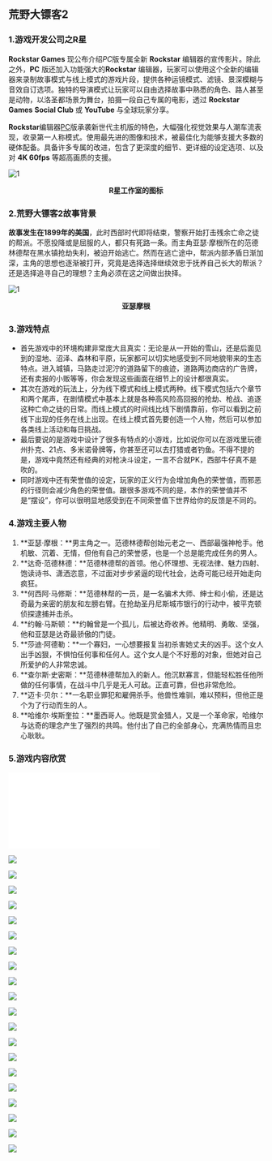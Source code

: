 ## 荒野大镖客2

### 1.游戏开发公司之R星

**Rockstar Games** 现公布介绍*PC*版专属全新 **Rockstar** 编辑器的宣传影片。除此之外，**PC** 版还加入功能强大的**Rockstar** 编辑器，玩家可以使用这个全新的编辑器来录制故事模式与线上模式的游戏片段，提供各种运镜模式、滤镜、景深模糊与音效自订选项。独特的导演模式让玩家可以自由选择故事中熟悉的角色、路人甚至是动物，以洛圣都场景为舞台，拍摄一段自己专属的电影，透过 **Rockstar Games** **Social Club** 或 **YouTube** 与全球玩家分享。

**Rockstar**编辑器[PC](https://baike.baidu.com/item/PC/107?fromModule=lemma_inlink)版承袭新世代主机版的特色，大幅强化视觉效果与人潮车流表现，收录第一人称模式。使用最先进的图像和技术，被最佳化为能够支援大多数的硬体配备。具备许多专属的改进，包含了更深度的细节、更详细的设定选项、以及对 **4K 60fps** 等超高画质的支援。

![1](https://cdn.xboxdev.com/wp-content/uploads/2019/01/05001535/Rockstar-Games-Logo-XBoxdev.com-1-1.png)

<center><b>R星工作室的图标</b></center>

### 2.荒野大镖客2故事背景

**故事发生在1899年的美国**，此时西部时代即将结束，警察开始打击残余亡命之徒的帮派。不愿投降或是屈服的人，都只有死路一条。而主角亚瑟·摩根所在的范德林德帮在黑水镇抢劫失利，被迫开始逃亡。然而在逃亡途中，帮派内部矛盾日渐加深，主角的思想也逐渐被打开，究竟是选择选择继续效忠于抚养自己长大的帮派？还是选择追寻自己的理想？主角必须在这之间做出抉择。

![1](https://tse3-mm.cn.bing.net/th/id/OIP-C.WLXQsYK2CCcMtzAMYmlM_gHaDI?pid=ImgDet&rs=1)

<center><b>亚瑟摩根</b></center>

### 3.游戏特点

- 首先游戏中的环境构建非常庞大且真实：无论是从一开始的雪山，还是后面见到的湿地、沼泽、森林和平原，玩家都可以切实地感受到不同地貌带来的生态特点。进入城镇，马路走过泥泞的道路留下的痕迹，道路两边商店的广告牌，还有卖报的小贩等等，你会发现这些画面在细节上的设计都很真实。
- 其次在游戏的玩法上，分为线下模式和线上模式两种。线下模式包括六个章节和两个尾声，在剧情模式中基本上就是各种高风险高回报的抢劫、枪战、追逐这种亡命之徒的日常。而线上模式的时间线比线下剧情靠前，你可以看到之前线下出现的任务在线上出现。在线上模式首先要创造一个人物，然后可以参加各类线上活动和每日挑战。
- 最后要说的是游戏中设计了很多有特点的小游戏，比如说你可以在游戏里玩德州扑克、21点、多米诺骨牌等，你甚至还可以去打猎或者钓鱼。不得不提的是，游戏中竟然还有经典的对枪决斗设定，一言不合就PK，西部牛仔真不是吹的。
- 同时游戏中还有荣誉值的设定，玩家的正义行为会增加角色的荣誉值，而邪恶的行径则会减少角色的荣誉值。跟很多游戏不同的是，本作的荣誉值并不是“摆设”，你可以很明显地感受到在不同荣誉值下世界给你的反馈是不同的。

### 4.游戏主要人物

1. **亚瑟·摩根：**男主角之一。范德林德帮创始元老之一、西部最强神枪手。他机敏、沉着、无情，但他有自己的荣誉感，也是一个总是能完成任务的男人。
2. **达奇·范德林德：**范德林德帮的首领。他心怀理想、无视法律、魅力四射、饱读诗书、潇洒恣意，不过面对步步紧逼的现代社会，达奇可能已经开始走向疯狂。
3. **何西阿·马修斯：**范德林帮的一员，是一名骗术大师、绅士和小偷，还是达奇最为亲密的朋友和左膀右臂。在抢劫圣丹尼斯城市银行的行动中，被平克顿侦探逮捕并击杀。
4. **约翰·马斯顿：**约翰曾是一个孤儿，后被达奇收养。他精明、勇敢、坚强，他和亚瑟是达奇最骄傲的门徒。
5. **莎迪·阿德勒：**一个寡妇，一心想要报复当初杀害她丈夫的凶手。这个女人出手凶狠，不惧怕任何事和任何人。这个女人是个不好惹的对象，但她对自己所爱护的人非常忠诚。
6. **查尔斯·史密斯：**范德林德帮加入的新人。他沉默寡言，但能轻松胜任他所做的任何事情，在战斗中几乎是无人可敌。正直可靠，但也非常危险。
7. **迈卡·贝尔：**一名职业罪犯和雇佣杀手。他兽性难驯，难以预料，但他正是个为了行动而生的人。
8. **哈维尔·埃斯奎拉：**墨西哥人。他既是赏金猎人，又是一个革命家，哈维尔与达奇的理念产生了强烈的共鸣。他付出了自己的全部身心，充满热情而且忠心耿耿。

### 5.游戏内容欣赏

<iframe src="//player.bilibili.com/player.html?aid=689604981&bvid=BV1Lm4y1c71Q&cid=875019135&page=1" scrolling="no" border="0" frameborder="no" framespacing="0" allowfullscreen="true"> </iframe>

![](https://ts1.cn.mm.bing.net/th/id/R-C.4f687c6af6dc544712b8b1b9d8ebdb92?rik=SLW6PINFUvds2Q&riu=http%3a%2f%2fi2.cdn.yzz.cn%2fpub%2fimgx2021%2f07%2f27%2f503_155825_b0c23.jpg&ehk=ZURpNKIZfHMsaXQ5rZHHMdj92BnuXRNm7Uiirhz4z0U%3d&risl=&pid=ImgRaw&r=0)

![](https://img.3dmgame.com/uploads/images/news/20181003/1538534863_244438.jpg)

![](https://img.3dmgame.com/uploads/images/news/20180921/1537533438_733595.jpg)

![](https://www.fxw.la/upfiles/image/202011/20201104102637436.jpg)

![](https://img.3dmgame.com/uploads/images/news/20181003/1538534862_622306.jpg)

![](https://pic4.zhimg.com/v2-9bff9f141d03982aa0f06bf017b1fec6_1200x500.jpg)

![](https://img.3dmgame.com/uploads/images/news/20191108/1573171197_836256.jpg)

![](https://img.3dmgame.com/uploads/images/news/20181001/1538400729_701249.jpg)

![](https://img.3dmgame.com/uploads/images/news/20181024/1540347485_636082.jpg)

![](https://ts1.cn.mm.bing.net/th/id/R-C.63dcf5a4d88c0f0d606c29f04c1d5e6a?rik=VcVkJZ0hZY0I4A&riu=http%3a%2f%2fwww.3dmgame.com%2fuploads%2fallimg%2f180206%2f276_180206212244_1.jpg&ehk=GYYEk2f0Q5kT0RlCnolrubGCWD%2fMt3V6ZWi12AFJVBk%3d&risl=&pid=ImgRaw&r=0)

![](https://img.3dmgame.com/uploads/images/news/20180920/1537454962_881375.jpg)

![](https://img.3dmgame.com/uploads/images/news/20180920/1537454961_900344.jpg)

![](https://img.3dmgame.com/uploads/images/news/20191102/1572700045_169264.jpg)

![](https://img.3dmgame.com/uploads/images/news/20180904/1536021565_216669.jpg)

![](https://images.igdb.com/igdb/image/upload/t_1080p/kcfpf8wa8esalk0qkpo5.jpg)

![](https://img.3dmgame.com/uploads/images/news/20180921/1537533914_795346.jpg)

![](https://www.btcha.com/uploadfile/2020/49/xxgggbmcj0s6998.jpg)

![](https://ts1.cn.mm.bing.net/th/id/R-C.12743294fae04640c5bc174b41d48339?rik=6nVuiQiTHgdLMw&riu=http%3a%2f%2fpic.3h3.com%2fup%2f2018-11%2f201811231658563940.jpg&ehk=4Iw4L%2bSirGN9D3aeNU2nzOkJERitfqweFlsNOGAZBaM%3d&risl=&pid=ImgRaw&r=0)

![](https://ts1.cn.mm.bing.net/th/id/R-C.1cf6759dfcdd62e5404912a3efbc0b70?rik=tiafKwghD24yZA&riu=http%3a%2f%2fn.sinaimg.cn%2ftranslate%2f0%2fw2048h1152%2f20180918%2f-i92-hiixpup0650224.jpg&ehk=u5mOwNh%2blX143DAiZo7ajfW43EZO0yvzccC2nq8LO7M%3d&risl=&pid=ImgRaw&r=0)

![](https://www.betop-cn.com/ckfinder/userfiles/images/video/20190925/D3.jpg)